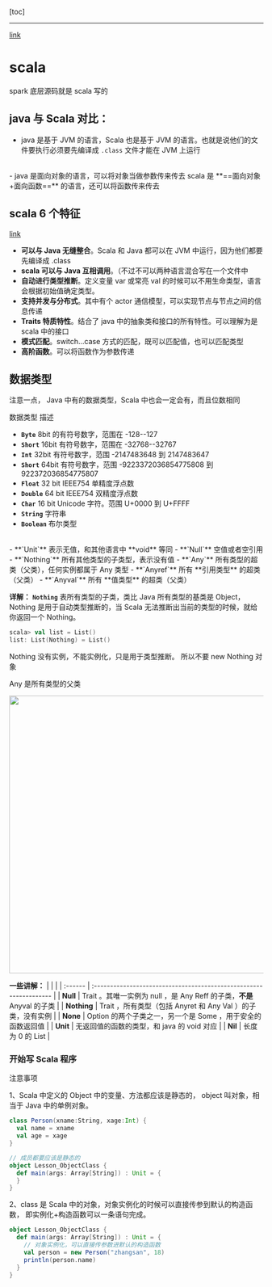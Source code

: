 [toc]

---

[link](https://www.bilibili.com/video/av33997956/?p=1)

# scala

spark 底层源码就是 scala 写的


## java 与 Scala 对比：

- java 是基于 JVM 的语言，Scala 也是基于 JVM 的语言。也就是说他们的文件要执行必须要先编译成 `.class` 文件才能在 JVM 上运行
<br>
- java 是面向对象的语言，可以将对象当做参数传来传去
  scala 是 **==面向对象+面向函数==** 的语言，还可以将函数传来传去



## scala 6 个特征

[link](https://www.bilibili.com/video/av33997956/?p=1)
- **可以与 Java 无缝整合**。Scala 和 Java 都可以在 JVM 中运行，因为他们都要先编译成 .class
- **scala 可以与 Java 互相调用**。（不过不可以两种语言混合写在一个文件中
- **自动进行类型推断**。定义变量 var 或常亮 val 的时候可以不用生命类型，语言会根据初始值确定类型。
- **支持并发与分布式**。其中有个 actor 通信模型，可以实现节点与节点之间的信息传递
- **Traits 特质特性**。结合了 java 中的抽象类和接口的所有特性。可以理解为是 scala 中的接口
- **模式匹配**。switch...case 方式的匹配，既可以匹配值，也可以匹配类型
- **高阶函数**。可以将函数作为参数传递


## 数据类型

注意一点，
Java 中有的数据类型，Scala 中也会一定会有，而且位数相同

数据类型 描述
- **`Byte`** 8bit 的有符号数字，范围在 -128--127
- **`Short`** 16bit 有符号数字，范围在 -32768--32767
- **`Int`** 32bit 有符号数字，范围 -2147483648 到 2147483647
- **`Short`** 64bit 有符号数字，范围 -9223372036854775808 到 922372036854775807
- **`Float`** 32 bit IEEE754 单精度浮点数
- **`Double`** 64 bit IEEE754 双精度浮点数
- **`Char`** 16 bit Unicode 字符。范围 U+0000 到 U+FFFF
- **`String`** 字符串
- **`Boolean`** 布尔类型
<br>
- **`Unit`** 表示无值，和其他语言中 **void** 等同
- **`Null`** 空值或者空引用
- **`Nothing`** 所有其他类型的子类型，表示没有值
- **`Any`** 所有类型的超类（父类），任何实例都属于 Any 类型
- **`Anyref`** 所有 **引用类型** 的超类（父类）
- **`Anyval`** 所有 **值类型** 的超类（父类）


**详解：**
**`Nothing`** 表所有类型的子类，类比 Java 所有类型的基类是 Object，
Nothing 是用于自动类型推断的，当 Scala 无法推断出当前的类型的时候，就给你返回一个 Nothing。
```scala
scala> val list = List()
list: List(Nothing) = List() 
```
Nothing 没有实例，不能实例化，只是用于类型推断。
所以不要 new Nothing 对象



Any 是所有类型的父类 

<img width=550 src="https://upload-images.jianshu.io/upload_images/11876740-2dd988ba19ab0e0e.PNG?imageMogr2/auto-orient/strip%7CimageView2/2/w/1240"></img>


**一些讲解：**
|         |                                                                    |
| :------ | :----------------------------------------------------------------- |
| **Null**    | Trait 。其唯一实例为 null ，是 Any Reff 的子类，**不是** Anyval 的子类 |
| **Nothing** | Trait ，所有类型（包括 Anyret 和 Any Val ）的子类，没有实例        |
| **None**    | Option 的两个子类之一，另一个是 Some ，用于安全的函数返回值       |
| **Unit**    | 无返回值的函数的类型，和 java 的 void 对应                         |
| **Nil**     | 长度为 0 的 List                                                   |

### 开始写 Scala 程序

注意事项

1、Scala 中定义的 Object 中的变量、方法都应该是静态的，
object 叫对象，相当于 Java 中的单例对象。

```scala
class Person(xname:String, xage:Int) {
  val name = xname
  val age = xage
}

// 成员都要应该是静态的
object Lesson_ObjectClass {
  def main(args: Array[String]) : Unit = {
  }
}
```
2、class 是 Scala 中的对象，对象实例化的时候可以直接传参到默认的构造函数，
即实例化+构造函数可以一条语句完成。
```scala
object Lesson_ObjectClass {
  def main(args: Array[String]) : Unit = {
    // 对象实例化，可以直接传参数进默认的构造函数
    val person = new Person("zhangsan", 18)  
    println(person.name) 
  }
}
```





















<br><br><br><br><br><br><br><br><br>






